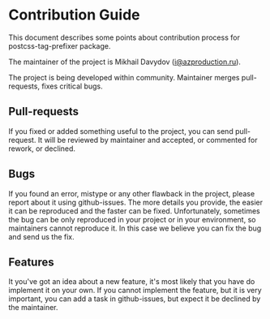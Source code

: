 # Contribution Guide

This document describes some points about contribution process for postcss-tag-prefixer package.

The maintainer of the project is Mikhail Davydov (i@azproduction.ru).

The project is being developed within community. Maintainer merges pull-requests, fixes critical bugs.

## Pull-requests

If you fixed or added something useful to the project, you can send pull-request.
It will be reviewed by maintainer and accepted, or commented for rework, or declined.

## Bugs

If you found an error, mistype or any other flawback in the project, please report about it using github-issues.
The more details you provide, the easier it can be reproduced and the faster can be fixed.
Unfortunately, sometimes the bug can be only reproduced in your project or in your environment,
so maintainers cannot reproduce it. In this case we believe you can fix the bug and send us the fix.

## Features

It you've got an idea about a new feature, it's most likely that you have do implement it on your own.
If you cannot implement the feature, but it is very important, you can add a task in github-issues,
but expect it be declined by the maintainer.
